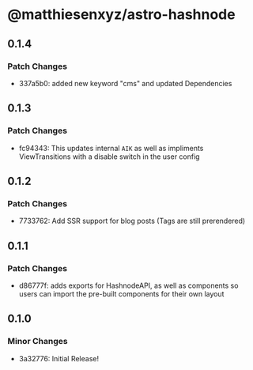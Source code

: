 # @matthiesenxyz/astro-hashnode

## 0.1.4

### Patch Changes

- 337a5b0: added new keyword "cms" and updated Dependencies

## 0.1.3

### Patch Changes

- fc94343: This updates internal `AIK` as well as impliments ViewTransitions with a disable switch in the user config

## 0.1.2

### Patch Changes

- 7733762: Add SSR support for blog posts (Tags are still prerendered)

## 0.1.1

### Patch Changes

- d86777f: adds exports for HashnodeAPI, as well as components so users can import the pre-built components for their own layout

## 0.1.0

### Minor Changes

- 3a32776: Initial Release!
